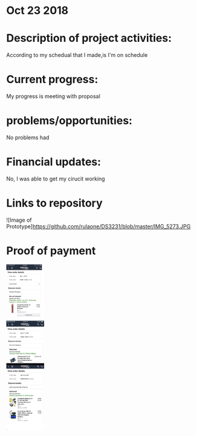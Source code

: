 # Oct 23 2018

# Description of  project activities:
According to my schedual that I made,is I'm on schedule
# Current progress:
My progress is meeting with proposal
# problems/opportunities:
No problems had 
# Financial updates:
No,  I was able to get my cirucit working 
# Links to repository 
![Image of Prototype]https://github.com/rulaone/DS3231/blob/master/IMG_5273.JPG

# Proof of payment 

<p float="left">
  <img src="https://raw.githubusercontent.com/rulaone/DS3231/master/merge_from_ofoct.jpg
" width="100" />




</p>

